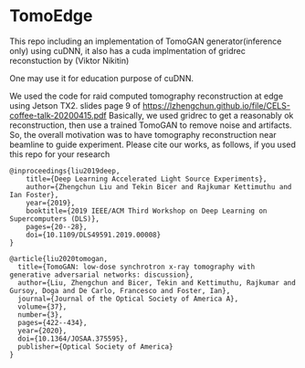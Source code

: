 # TomoEdge

This repo including an implementation of TomoGAN generator(inference only) using cuDNN, it also has a cuda implmentation of gridrec reconstuction by (Viktor Nikitin)

One may use it for education purpose of cuDNN. 

We used the code for raid computed tomography reconstruction at edge using Jetson TX2. slides page 9 of https://lzhengchun.github.io/file/CELS-coffee-talk-20200415.pdf
Basically, we used gridrec to get a reasonably ok reconstruction, then use a trained TomoGAN to remove noise and artifacts. 
So, the overall motivation was to have tomography reconstruction near beamline to guide experiment. 
Please cite our works, as follows, if you used this repo for your research 

```
@inproceedings{liu2019deep,
    title={Deep Learning Accelerated Light Source Experiments},
    author={Zhengchun Liu and Tekin Bicer and Rajkumar Kettimuthu and Ian Foster},
    year={2019},
    booktitle={2019 IEEE/ACM Third Workshop on Deep Learning on Supercomputers (DLS)},
    pages={20--28},
    doi={10.1109/DLS49591.2019.00008}
}

@article{liu2020tomogan,
  title={TomoGAN: low-dose synchrotron x-ray tomography with generative adversarial networks: discussion},
  author={Liu, Zhengchun and Bicer, Tekin and Kettimuthu, Rajkumar and Gursoy, Doga and De Carlo, Francesco and Foster, Ian},
  journal={Journal of the Optical Society of America A},
  volume={37},
  number={3},
  pages={422--434},
  year={2020},
  doi={10.1364/JOSAA.375595},
  publisher={Optical Society of America}
}

```
